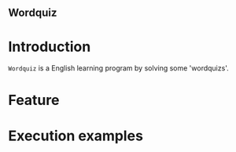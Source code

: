## Wordquiz
# Introduction
`Wordquiz` is a English learning program by solving some 'wordquizs'.

# Feature

# Execution examples

